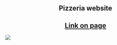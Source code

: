 <h2 align="center">Pizzeria website</h2>
<h2 align="center"><a href="https://kkouly.github.io/JS-Pizzeria/">Link on page</a></h2>  
<img src="https://avatanplus.com/files/resources/original/5d5155a97b06d16c85b69e20.png">
